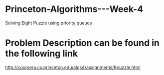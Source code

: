 # Princeton-Algorithms---Week-4
Solving Eight Puzzle using priority queues

# Problem Description can be found in the following link

http://coursera.cs.princeton.edu/algs4/assignments/8puzzle.html

